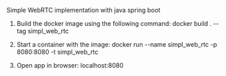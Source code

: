 Simple WebRTC implementation with java spring boot

1. Build the docker image using the following command: 
  docker build . --tag simpl_web_rtc
  
2. Start a container with the image:
  docker run --name simpl_web_rtc -p 8080:8080 -t simpl_web_rtc
  
3. Open app in browser:
  localhost:8080